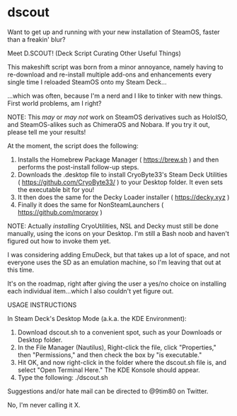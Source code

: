 # dscout

Want to get up and running with your new installation of SteamOS, faster than a freakin' blur?

Meet D.SCOUT! (Deck Script Curating Other Useful Things)

This makeshift script was born from a minor annoyance, namely having to re-download and re-install multiple add-ons and enhancements every single time I reloaded SteamOS onto my Steam Deck...

...which was often, because I'm a nerd and I like to tinker with new things. First world problems, am I right?

NOTE: This *may* or *may not* work on SteamOS derivatives such as HoloISO, and SteamOS-alikes such as ChimeraOS and Nobara. If you try it out, please tell me your results!

At the moment, the script does the following:

1. Installs the Homebrew Package Manager ( https://brew.sh ) and then performs the post-install follow-up steps.
2. Downloads the .desktop file to install CryoByte33's Steam Deck Utilities ( https://github.com/CryoByte33/ ) to your Desktop folder. It even sets the executable bit for you!
3. It then does the same for the Decky Loader installer ( https://decky.xyz )
4. Finally it does the same for NonSteamLaunchers ( https://github.com/moraroy )

NOTE: Actually *installing* CryoUtilities, NSL and Decky must still be done manually, using the icons on your Desktop. I'm still a Bash noob and haven't figured out how to invoke them yet.

I was considering adding EmuDeck, but that takes up a lot of space, and not everyone uses the SD as an emulation machine, so I'm leaving that out at this time.

It's on the roadmap, right after giving the user a yes/no choice on installing each individual item...which I also couldn't yet figure out.

USAGE INSTRUCTIONS

In Steam Deck's Desktop Mode (a.k.a. the KDE Environment):

1. Download dscout.sh to a convenient spot, such as your Downloads or Desktop folder.
2. In the File Manager (Nautilus), Right-click the file, click "Properties," then "Permissions," and then check the box by "is executable."
3. Hit OK, and now right-click in the folder where the dscout.sh file is, and select "Open Terminal Here." The KDE Konsole should appear.
4. Type the following: ./dscout.sh



Suggestions and/or hate mail can be directed to @9tim80 on Twitter.

No, I'm never calling it X.
